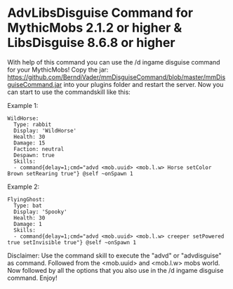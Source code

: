 # AdvLibsDisguise Command for MythicMobs 2.1.2 or higher & LibsDisguise 8.6.8 or higher


With help of this command you can use the /d ingame disguise command for your MythicMobs! Copy the jar: https://github.com/BerndiVader/mmDisguiseCommand/blob/master/mmDisguiseCommand.jar into your plugins folder and restart the server. Now you can start to use the commandskill like this:

Example 1:

```
WildHorse:
  Type: rabbit
  Display: 'WildHorse'
  Health: 30
  Damage: 15
  Faction: neutral
  Despawn: true
  Skills:
  - command{delay=1;cmd="advd <mob.uuid> <mob.l.w> Horse setColor Brown setRearing true"} @self ~onSpawn 1
```

Example 2:

```
FlyingGhost:
  Type: bat
  Display: 'Spooky'
  Health: 30
  Damage: 1
  Skills:
  - command{delay=1;cmd="advd <mob.uuid> <mob.l.w> creeper setPowered true setInvisible true"} @self ~onSpawn 1
```


Disclaimer: Use the command skill to execute the "advd" or "advdisguise" as command. Followed from the <mob.uuid> and <mob.l.w> mobs world. Now followed by all the options that you also use in the /d ingame disguise command. Enjoy!
